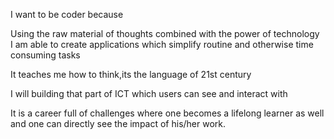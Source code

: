 I want to be coder because

Using the raw material of thoughts combined with the power of technology  
I am able to create applications which simplify routine and 
otherwise time consuming tasks

It teaches me how to think,its the language of 21st century 

I will building that part of ICT which users can see and interact with

It is a career full of challenges where one becomes a lifelong learner as well and one can directly
see the impact of his/her work.  